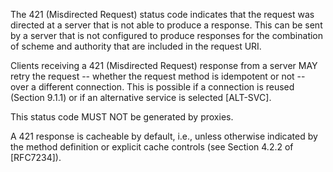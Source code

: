 The 421 (Misdirected Request) status code indicates that the request was directed at a server that is not able to produce a response. This can be sent by a server that is not configured to produce responses for the combination of scheme and authority that are included in the request URI.

Clients receiving a 421 (Misdirected Request) response from a server MAY retry the request -- whether the request method is idempotent or not -- over a different connection. This is possible if a connection is reused (Section 9.1.1) or if an alternative service is selected [ALT-SVC].

This status code MUST NOT be generated by proxies.

A 421 response is cacheable by default, i.e., unless otherwise indicated by the method definition or explicit cache controls (see Section 4.2.2 of [RFC7234]).

